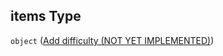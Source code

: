 ## items Type

`object` ([Add difficulty (NOT YET IMPLEMENTED)](generic-properties-root-add-difficulty-properties-add-difficulty-add-difficulty-not-yet-implemented.md))
